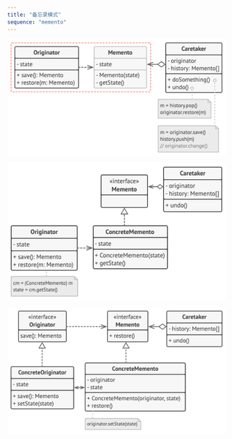 ```yaml
---
title: "备忘录模式"
sequence: "memento"
---
```


![](/assets/images/design-pattern/diagrams/memento-structure1.png)

![](/assets/images/design-pattern/diagrams/memento-structure2.png)

![](/assets/images/design-pattern/diagrams/memento-structure3.png)

